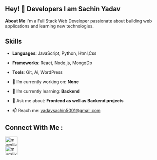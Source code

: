 ## Hey! 👋 Developers I am Sachin Yadav


**About Me**
I'm a Full Stack Web Developer passionate about building web applications and learning new technologies.

## Skills
- **Languages**: JavaScript, Python, Html,Css
- **Frameworks**: React, Node.js, MongoDb
- **Tools**: Git, Ai, WordPress
  

- 🔭 I’m currently working on: **None**
- 🌱 I’m currently learning: **Backend**
- 💬 Ask me about: **Frontend as well as Backend projects**
- 📫 Reach me: yadavsachin5001@gmail.com

## Connect With Me :
<a href="https://www.linkedin.com/in/sachin-yadav-631b6031a/" rel="nofollow"><img align="center" src="https://raw.githubusercontent.com/rahuldkjain/github-profile-readme-generator/master/src/images/icons/Social/linked-in-alt.svg" alt="muralikrishna-popuri-90b112239" height="30" width="40" style="max-width: 100%;"></a>           
<a href="https://www.instagram.com/mr.sachin_72?igsh=MW9ma2lhbnA1cWZxdw==" rel="nofollow"><img align="center" src="https://raw.githubusercontent.com/rahuldkjain/github-profile-readme-generator/master/src/images/icons/Social/instagram.svg" alt="muralikrishnaorg" height="30" width="40" style="max-width: 100%;"></a>

